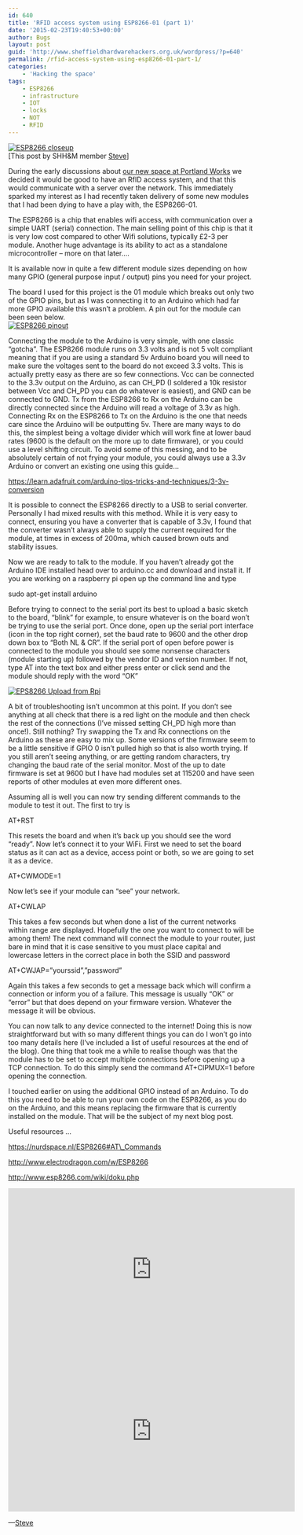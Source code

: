 ```yaml
---
id: 640
title: 'RFID access system using ESP8266-01 (part 1)'
date: '2015-02-23T19:40:53+00:00'
author: Bugs
layout: post
guid: 'http://www.sheffieldhardwarehackers.org.uk/wordpress/?p=640'
permalink: /rfid-access-system-using-esp8266-01-part-1/
categories:
    - 'Hacking the space'
tags:
    - ESP8266
    - infrastructure
    - IOT
    - locks
    - NOT
    - RFID
---
```


[![ESP8266 closeup](https://www.sheffieldhackspace.org.uk/wordpress/wp-content/uploads/2015/02/image1.jpg)](https://www.sheffieldhackspace.org.uk/wordpress/wp-content/uploads/2015/02/image1.jpg)  
\[This post by SHH&amp;M member [Steve](https://twitter.com/thermalhound)\]

During the early discussions about [our new space at Portland Works](https://www.sheffieldhackspace.org.uk/wordpress/?cat=22) we decided it would be good to have an RfID access system, and that this would communicate with a server over the network. This immediately sparked my interest as I had recently taken delivery of some new modules that I had been dying to have a play with, the ESP8266-01.

The ESP8266 is a chip that enables wifi access, with communication over a simple UART (serial) connection. The main selling point of this chip is that it is very low cost compared to other Wifi solutions, typically £2-3 per module. Another huge advantage is its ability to act as a standalone microcontroller – more on that later….

It is available now in quite a few different module sizes depending on how many GPIO (general purpose input / output) pins you need for your project.

The board I used for this project is the 01 module which breaks out only two of the GPIO pins, but as I was connecting it to an Arduino which had far more GPIO available this wasn’t a problem. A pin out for the module can been seen below.  
[![ESP8266 pinout](https://www.sheffieldhackspace.org.uk/wordpress/wp-content/uploads/2015/02/ESP8266-pinout.jpg)](https://www.sheffieldhackspace.org.uk/wordpress/wp-content/uploads/2015/02/ESP8266-pinout.jpg)

Connecting the module to the Arduino is very simple, with one classic “gotcha”. The ESP8266 module runs on 3.3 volts and is not 5 volt compliant meaning that if you are using a standard 5v Arduino board you will need to make sure the voltages sent to the board do not exceed 3.3 volts. This is actually pretty easy as there are so few connections. Vcc can be connected to the 3.3v output on the Arduino, as can CH\_PD (I soldered a 10k resistor between Vcc and CH\_PD you can do whatever is easiest), and GND can be connected to GND. Tx from the ESP8266 to Rx on the Arduino can be directly connected since the Arduino will read a voltage of 3.3v as high. Connecting Rx on the ESP8266 to Tx on the Arduino is the one that needs care since the Arduino will be outputting 5v. There are many ways to do this, the simplest being a voltage divider which will work fine at lower baud rates (9600 is the default on the more up to date firmware), or you could use a level shifting circuit. To avoid some of this messing, and to be absolutely certain of not frying your module, you could always use a 3.3v Arduino or convert an existing one using this guide…

https://learn.adafruit.com/arduino-tips-tricks-and-techniques/3-3v-conversion

It is possible to connect the ESP8266 directly to a USB to serial converter. Personally I had mixed results with this method. While it is very easy to connect, ensuring you have a converter that is capable of 3.3v, I found that the converter wasn’t always able to supply the current required for the module, at times in excess of 200ma, which caused brown outs and stability issues.

Now we are ready to talk to the module. If you haven’t already got the Arduino IDE installed head over to arduino.cc and download and install it. If you are working on a raspberry pi open up the command line and type

sudo apt-get install arduino

Before trying to connect to the serial port its best to upload a basic sketch to the board, “blink” for example, to ensure whatever is on the board won’t be trying to use the serial port. Once done, open up the serial port interface (icon in the top right corner), set the baud rate to 9600 and the other drop down box to “Both NL &amp; CR”. If the serial port of open before power is connected to the module you should see some nonsense characters (module starting up) followed by the vendor ID and version number. If not, type AT into the text box and either press enter or click send and the module should reply with the word “OK”

[![EPS8266 Upload from Rpi](https://www.sheffieldhackspace.org.uk/wordpress/wp-content/uploads/2015/02/image2.jpg)](https://www.sheffieldhackspace.org.uk/wordpress/wp-content/uploads/2015/02/image2.jpg)

A bit of troubleshooting isn’t uncommon at this point. If you don’t see anything at all check that there is a red light on the module and then check the rest of the connections (I’ve missed setting CH\_PD high more than once!). Still nothing? Try swapping the Tx and Rx connections on the Arduino as these are easy to mix up. Some versions of the firmware seem to be a little sensitive if GPIO 0 isn’t pulled high so that is also worth trying. If you still aren’t seeing anything, or are getting random characters, try changing the baud rate of the serial monitor. Most of the up to date firmware is set at 9600 but I have had modules set at 115200 and have seen reports of other modules at even more different ones.

Assuming all is well you can now try sending different commands to the module to test it out. The first to try is

AT+RST

This resets the board and when it’s back up you should see the word “ready”. Now let’s connect it to your WiFi. First we need to set the board status as it can act as a device, access point or both, so we are going to set it as a device.

AT+CWMODE=1

Now let’s see if your module can “see” your network.

AT+CWLAP

This takes a few seconds but when done a list of the current networks within range are displayed. Hopefully the one you want to connect to will be among them! The next command will connect the module to your router, just bare in mind that it is case sensitive to you must place capital and lowercase letters in the correct place in both the SSID and password

AT+CWJAP=”yourssid”,”password”

Again this takes a few seconds to get a message back which will confirm a connection or inform you of a failure. This message is usually “OK” or “error” but that does depend on your firmware version. Whatever the message it will be obvious.

You can now talk to any device connected to the internet! Doing this is now straightforward but with so many different things you can do I won’t go into too many details here (I’ve included a list of useful resources at the end of the blog). One thing that took me a while to realise though was that the module has to be set to accept multiple connections before opening up a TCP connection. To do this simply send the command AT+CIPMUX=1 before opening the connection.

I touched earlier on using the additional GPIO instead of an Arduino. To do this you need to be able to run your own code on the ESP8266, as you do on the Arduino, and this means replacing the firmware that is currently installed on the module. That will be the subject of my next blog post.

Useful resources …

https://nurdspace.nl/ESP8266#AT\_Commands

http://www.electrodragon.com/w/ESP8266

http://www.esp8266.com/wiki/doku.php

<iframe allow="accelerometer; autoplay; clipboard-write; encrypted-media; gyroscope; picture-in-picture" allowfullscreen="" frameborder="0" height="329" loading="lazy" src="https://www.youtube.com/embed/qU76yWHeQuw?feature=oembed" title="Cheap and Easy WiFi (IoT) Tutorial Part 1 - ESP8266 Setup/Intro" width="584"></iframe>

<iframe allow="accelerometer; autoplay; clipboard-write; encrypted-media; gyroscope; picture-in-picture" allowfullscreen="" frameborder="0" height="329" loading="lazy" src="https://www.youtube.com/embed/zGgUfAB4m24?feature=oembed" title="Cheap and Easy WiFi (IoT) Tutorial Part 2 - ESP8266 Arduino Code" width="584"></iframe>

—[Steve](https://twitter.com/thermalhound)